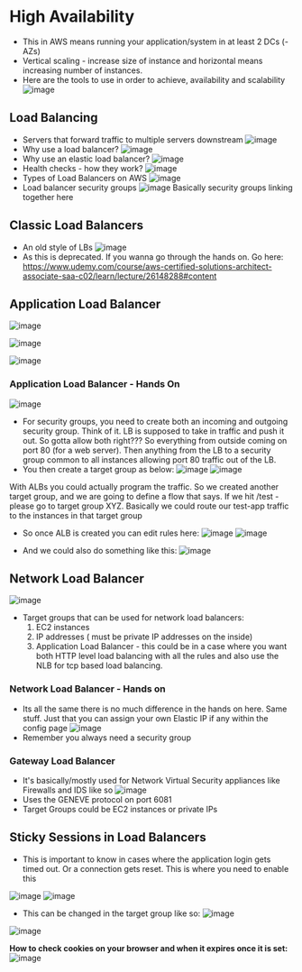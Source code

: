 
# High Availability
- This in AWS means running your application/system in at least 2 DCs (- AZs)
- Vertical scaling - increase size of instance and horizontal means increasing number of instances.
- Here are the tools to use in order to achieve, availability and scalability
![image](https://user-images.githubusercontent.com/43883264/163860914-bbd041d5-aa70-4ccd-a77a-234160f9cc1d.png)

## Load Balancing
- Servers that forward traffic to multiple servers downstream
![image](https://user-images.githubusercontent.com/43883264/163861081-aca9fd3a-abcd-44de-a753-7dc8b34cafbc.png)
- Why use a load balancer?
![image](https://user-images.githubusercontent.com/43883264/163862979-f5c2b23d-d7f2-4c0c-95fb-7cb358c9083d.png)
- Why use an elastic load balancer?
![image](https://user-images.githubusercontent.com/43883264/163863352-158fc37a-d8ba-4ca8-bb79-328adf16ba65.png)
- Health checks - how they work?
![image](https://user-images.githubusercontent.com/43883264/163863596-fc091e41-d062-4531-a24a-8d56552b7310.png)
- Types of Load Balancers on AWS
![image](https://user-images.githubusercontent.com/43883264/163864675-fa866342-33e0-4436-9457-f6db763a07f9.png)
- Load balancer security groups
![image](https://user-images.githubusercontent.com/43883264/163865123-b64aaa64-bde4-4c74-9d1b-7345df7a3001.png)
Basically security groups linking together here 

## Classic Load Balancers
- An old style of LBs
![image](https://user-images.githubusercontent.com/43883264/163898185-3e3de955-390f-430e-868f-cc17373be69a.png)
- As this is deprecated. If you wanna go through the hands on. Go here: https://www.udemy.com/course/aws-certified-solutions-architect-associate-saa-c02/learn/lecture/26148288#content

## Application Load Balancer

![image](https://user-images.githubusercontent.com/43883264/163900462-fc0f9f34-9a2f-4ba4-8627-2b0baf57f6eb.png)

![image](https://user-images.githubusercontent.com/43883264/163900582-4997b97f-b667-4f0f-854a-3389760444e2.png)

![image](https://user-images.githubusercontent.com/43883264/163900942-72022c3c-c7d4-4dc8-963e-eaf3e5dd8f06.png)

### Application Load Balancer - Hands On
![image](https://user-images.githubusercontent.com/43883264/164094918-7bfca99e-439e-4a78-a5b2-3090c826c344.png)

- For security groups, you need to create both an incoming and outgoing security group. Think of it. LB is supposed to take in traffic and push it out. So gotta allow both right??? So everything from outside coming on port 80 (for a web server). Then anything from the LB to a security group common to all instances allowing port 80 traffic out of the LB.
- You then create a target group as below:
![image](https://user-images.githubusercontent.com/43883264/164098256-eefae306-b548-4297-b0af-62e8ecf4bfae.png)
![image](https://user-images.githubusercontent.com/43883264/164098683-20d1b356-b149-44e0-a2e4-e4c56c95fd55.png)

With ALBs you could actually program the traffic. So we created another target group, and we are going to define a flow that says. If we hit <app-dns-fqdn>/test - please go to target group XYZ. Basically we could route our test-app traffic to the instances in that target group

- So once ALB is created you can edit rules here:
![image](https://user-images.githubusercontent.com/43883264/164102719-924baedd-7cb8-4286-96e7-98c23ed3d3c1.png)
![image](https://user-images.githubusercontent.com/43883264/164102764-747451ca-705e-49a6-84d7-ebb73a48d6e7.png)

- And we could also do something like this:
![image](https://user-images.githubusercontent.com/43883264/164102844-d86147a1-2562-45fc-aa7c-fcf0b8147d52.png)

## Network Load Balancer
![image](https://user-images.githubusercontent.com/43883264/164116555-80937421-5b8a-4dba-92a1-9c5a3d81c845.png)
- Target groups that can be used for network load balancers:
  1. EC2 instances
  2. IP addresses ( must be private IP addresses on the inside)
  3. Application Load Balancer - this could be in a case where you want both HTTP level load balancing with all the rules and also use the NLB for tcp based load balancing.
  
### Network Load Balancer - Hands on
 - Its all the same there is no much difference in the hands on here. Same stuff. Just that you can assign your own Elastic IP if any within the config page
  ![image](https://user-images.githubusercontent.com/43883264/164117521-cce8fb37-60fd-45e2-bdce-d13a0941ee79.png)
 - Remember you always need a security group

### Gateway Load Balancer
- It's basically/mostly used for Network Virtual Security appliances like Firewalls and IDS like so
  ![image](https://user-images.githubusercontent.com/43883264/164118010-78fc3970-17b5-443a-bc17-f704601f58f9.png)
- Uses the GENEVE protocol on port 6081
- Target Groups could be EC2 instances or private IPs

## Sticky Sessions in Load Balancers
- This is important to know in cases where the application login gets timed out. Or a connection gets reset. This is where you need to enable this

![image](https://user-images.githubusercontent.com/43883264/164119272-dd932ed2-00b9-4d3d-a428-e2a7d91f517a.png)
![image](https://user-images.githubusercontent.com/43883264/164119332-f57aa1f4-83fe-44eb-84e9-2454eccf74cb.png)

- This can be changed in the target group like so:
![image](https://user-images.githubusercontent.com/43883264/164119442-8afdf9d6-431b-49d8-95a7-d28a1698a448.png)

![image](https://user-images.githubusercontent.com/43883264/164119509-a6f24cb3-47ee-4fa8-bed0-770bde8419be.png)

**How to check cookies on your browser and when it expires once it is set:**
![image](https://user-images.githubusercontent.com/43883264/164119646-0ade42ad-6cb7-4586-8a19-539e2b348615.png)

  
